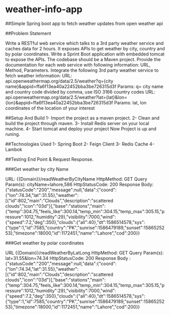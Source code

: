 # weather-info-app
##Simple Spring boot app to fetch weather updates from open weather api

##Problem Statement


Write a RESTful web service which talks to a 3rd party weather service and caches data for 2 hours.
It exposes APIs to get weather by city, country and by polar coordinates.
Write a Sprint Boot application with embedded tomcat to expose the APIs. The codebase should be a Maven project.
Provide the documentation for each web service with following information:
URL, Method, Parameters.
Integrate the following 3rd party weather service to fetch weather information:
URL:
api.openweathermap.org/data/2.5/weather?q={city name}&appid=ffa6f13ea40a22452bba3be726315d3f
Params:
q= city name and country code divided by comma, use ISO 3166 country codes
URL:
api.openweathermap.org/data/2.5/weather?lat={lat}&lon={lon}&appid=ffa6f13ea40a22452bba3be726315d3f
Params:
lat, lon coordinates of the location of your interest

##Setup And Build
1- Import the project as a maven project.
2- Clean and build the project through maven.
3- Install Redis server on your local machine.
4- Start tomcat and deploy your project
Now Project is up and runing.

##Technologies Used
1- Spring Boot
2- Feign Client
3- Redis Cache
4- Lambok

##Testing End Point & Request Response.

###Get weather by city Name
	 
URL:	{{Domain}}/readWeatherByCityName
HttpMethod:	GET
Query Param(s):	cityName=lahore,586
HttpStatusCode:	200
Response Body:	{"statusCode":"200","message":null,"data":{"coord":{"lon":74.34,"lat":31.55},"weather":[{"id":802,"main":"Clouds","description":"scattered clouds","icon":"03d"}],"base":"stations","main":{"temp":304.75,"feels_like":300.14,"temp_min":304.15,"temp_max":305.15,"pressure":1012,"humidity":29},"visibility":7000,"wind":{"speed":7.2,"deg":350},"clouds":{"all":40},"dt":1586514578,"sys":{"type":1,"id":7585,"country":"PK","sunrise":1586479189,"sunset":1586525253},"timezone":18000,"id":1172451,"name":"Lahore","cod":200}}

###Get weather by polar coordinates

URL	{{Domain}}/readWeatherByLatLong
HttpMethod:	GET
Query Param(s):	lat=31.55&lon=74.34
HttpStatusCode:	200
Response Body	:{"statusCode":"200","message":null,"data":{"coord":{"lon":74.34,"lat":31.55},"weather":[{"id":802,"main":"Clouds","description":"scattered clouds","icon":"03d"}],"base":"stations","main":{"temp":304.75,"feels_like":300.14,"temp_min":304.15,"temp_max":305.15,"pressure":1012,"humidity":29},"visibility":7000,"wind":{"speed":7.2,"deg":350},"clouds":{"all":40},"dt":1586514578,"sys":{"type":1,"id":7585,"country":"PK","sunrise":1586479189,"sunset":1586525253},"timezone":18000,"id":1172451,"name":"Lahore","cod":200}}


